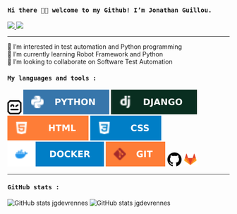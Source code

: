 <h4 >
  <samp> Hi there 👋🏾  welcome to my Github! I’m Jonathan Guillou.</samp>
</h4>

<p >
<a href= "https://www.linkedin.com/in/johnguillou/"><img src="https://img.icons8.com/material/24/000000/linkedin--v1.png"/> 
</a> <a href= "https://twitter.com/Guilloujohn"><img src="https://img.icons8.com/material-outlined/24/000000/twitter.png"/></a>
</p>

---
<p >
👀 I’m interested in test automation and Python programming </br>
🌱 I’m currently learning Robot Framework and Python </br>
💞️ I’m looking to collaborate on Software Test Automation </br>
</p>


<h4 >
  <samp>My languages and tools :</samp>
</h4>
<p >
<img src="Img/ROBOTFRAMEWORK.png" /> <img src="Img/PYTHON.svg" /> <img src="Img/DJANGO.svg" /> <img src="Img/HTML.svg" /> <img src="Img/CSS.svg" />  <img src="Img/DOCKER.svg" /> <img src="Img/GIT.svg" /> <img src="Img/GITHUB.png" /> <img src="Img/GITLAB.png" />
</p>

---

<h4 >
  <samp>GitHub stats :</samp>
</h4>

![GitHub stats jgdevrennes](https://github-readme-stats.vercel.app/api?username=jgdevrennes&show_icons=true&theme=tokyonight)
![GitHub stats jgdevrennes](https://github-readme-stats.vercel.app/api/top-langs/?username=jgdevrennes&hide=css,html&layout=compact&theme=tokyonight)
